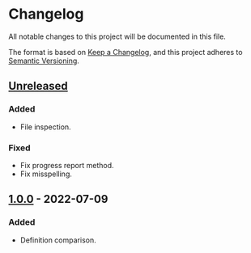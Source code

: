 # Changelog
All notable changes to this project will be documented in this file.

The format is based on [Keep a Changelog](https://keepachangelog.com/en/1.0.0/),
and this project adheres to [Semantic Versioning](https://semver.org/spec/v2.0.0.html).

## [Unreleased]

### Added
 - File inspection.

### Fixed
 - Fix progress report method.
 - Fix misspelling.

## [1.0.0] - 2022-07-09

### Added
 - Definition comparison.

[Unreleased]: https://github.com/overdrive1708/MagonoteToolkitForEmbedded
[1.0.0]: https://github.com/overdrive1708/MagonoteToolkitForEmbedded/releases/tag/v1.0.0
